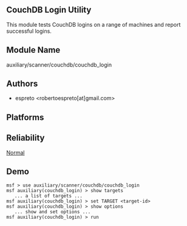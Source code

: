 ## CouchDB Login Utility

This module tests CouchDB logins on a range of machines and 
report successful logins.


## Module Name
auxiliary/scanner/couchdb/couchdb_login

## Authors
* espreto <robertoespreto[at]gmail.com>





## Platforms


## Reliability
[Normal](https://github.com/rapid7/metasploit-framework/wiki/Exploit-Ranking)

## Demo

```
msf > use auxiliary/scanner/couchdb/couchdb_login
msf auxiliary(couchdb_login) > show targets
   ... a list of targets ...
msf auxiliary(couchdb_login) > set TARGET <target-id>
msf auxiliary(couchdb_login) > show options
   ... show and set options ...
msf auxiliary(couchdb_login) > run
```
    
    